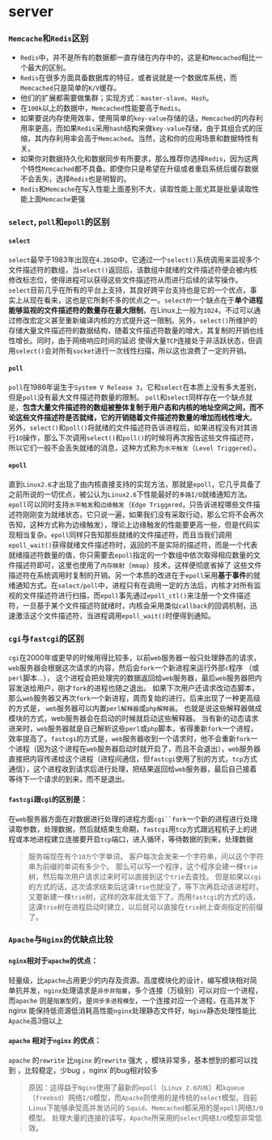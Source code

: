 # server

### `Memcache`和`Redis`区别
- `Redis`中，并不是所有的数据都一直存储在内存中的，这是和`Memcached`相比一个最大的区别。
- `Redis`在很多方面具备数据库的特征，或者说就是一个数据库系统，而`Memcached`只是简单的`K/V`缓存。
- 他们的扩展都需要做集群；实现方式：`master-slave`、`Hash`。
- 在`100k`以上的数据中，`Memcached`性能要高于`Redis`。
- 如果要说内存使用效率，使用简单的`key-value`存储的话，`Memcached`的内存利用率更高，而如果`Redis`采用`hash`结构来做`key-value`存储，由于其组合式的压缩，其内存利用率会高于`Memcached`。当然，这和你的应用场景和数据特性有关。
- 如果你对数据持久化和数据同步有所要求，那么推荐你选择`Redis`，因为这两个特性`Memcached`都不具备。即使你只是希望在升级或者重启系统后缓存数据不会丢失，选择`Redis`也是明智的。
- `Redis`和`Memcache`在写入性能上面差别不大，读取性能上面尤其是批量读取性能上面`Memcache`更强

### `select`, `poll`和`epoll`的区别
#### `select`
`select`最早于1983年出现在`4.2BSD`中，它通过一个`select()`系统调用来监视多个文件描述符的数组，当`select()`返回后，该数组中就绪的文件描述符便会被内核修改标志位，使得进程可以获得这些文件描述符从而进行后续的读写操作。`select`目前几乎在所有的平台上支持，其良好跨平台支持也是它的一个优点，事实上从现在看来，这也是它所剩不多的优点之一。`select的`一个缺点在于**单个进程能够监视的文件描述符的数量存在最大限制**，在Linux上一般为`1024`，不过可以通过修改宏定义甚至重新编译内核的方式提升这一限制。另外，`select()`所维护的存储大量文件描述符的数据结构，随着文件描述符数量的增大，其复制的开销也线性增长。同时，由于网络响应时间的延迟 使得大量`TCP`连接处于非活跃状态，但调用`select()`会对所有`socket`进行一次线性扫描，所以这也浪费了一定的开销。
#### `poll`
`poll`在1986年诞生于`System V Release 3`，它和`select`在本质上没有多大差别，但是`poll`没有最大文件描述符数量的限制。 `poll`和`select`同样存在一个缺点就是，**包含大量文件描述符的数组被整体复制于用户态和内核的地址空间之间，而不论这些文件描述符是否就绪，它的开销随着文件描述符数量的增加而线性增大**。 另外，`select()`和`poll()`将就绪的文件描述符告诉进程后，如果进程没有对其进行`IO`操作，那么下次调用`select()`和`poll()`的时候将再次报告这些文件描述符，所以它们一般不会丢失就绪的消息，这种方式称为`水平触发`（`Level Triggered`）。
#### `epoll`
直到`Linux2.6`才出现了由内核直接支持的实现方法，那就是`epoll`，它几乎具备了之前所说的一切优点，被公认为`Linux2.6`下性能最好的`多路I/O`就绪通知方法。`epoll`可以同时支持`水平触发`和`边缘触发`（`Edge Triggered`，只告诉进程哪些文件描述符刚刚变为就绪状态，它只说一遍，如果我们没有采取行动，那么它将不会再次告知，这种方式称为边缘触发），理论上边缘触发的性能要更高一些，但是代码实现相当复杂。`epoll`同样只告知那些就绪的文件描述符，而且当我们调用`epoll_wait()`获得就绪文件描述符时，返回的不是实际的描述符，而是一个代表就绪描述符数量的值，你只需要去`epoll`指定的一个数组中依次取得相应数量的文件描述符即可，这里也使用了`内存映射`（`mmap`）技术，这样便彻底省掉了 这些文件描述符在系统调用时复制的开销。另一个本质的改进在于`epoll`采用**基于事件**的就绪通知方式。在`select/poll`中，进程只有在调用一定的方法后，内核才对所有监视的文件描述符进行扫描，而`epoll`事先通过`epoll_ctl()`来注册一个文件描述符，一旦基于某个文件描述符就绪时，内核会采用类似`callback`的回调机制，迅速激活这个文件描述符，当进程调用`epoll_wait()`时便得到通知。

### `cgi`与`fastcgi`的区别
`cgi`在2000年或更早的时候用得比较多，以前`web`服务器一般只处理静态的请求，`web`服务器会根据这次请求的内容，然后会`fork`一个新进程来运行外部`c`程序 （或`perl`脚本...）， 这个进程会把处理完的数据返回给`web`服务器，最后`web`服务器把内容发送给用户，刚才`fork`的进程也随之退出。 如果下次用户还请求改动态脚本，那么`web`服务器又再次`fork`一个新进程，周而复始的进行。后来出现了一种更高级的方式是， `web`服务器可以内置`perl解释器`或`php解释器`。 也就是说这些解释器做成模块的方式，web服务器会在启动的时候就启动这些解释器。 当有新的动态请求进来时，`web`服务器就是自己解析这些`perl`或`php`脚本，省得重新`fork`一个进程，效率提高了。`fastcgi`的方式是，`web`服务器收到一个请求时，他不会重新`fork`一个进程（因为这个进程在`web`服务器启动时就开启了，而且不会退出），`web`服务器直接把内容传递给这个进程（进程间通信，但`fastcgi`使用了别的方式，`tcp`方式通信），这个进程收到请求后进行处理，把结果返回给`web`服务器，最后自己接着等待下一个请求的到来，而不是退出。 
#### `fastcgi`跟`cgi`的区别是：
在`web`服务器方面在对数据进行处理的进程方面`cgi``fork`一个新的进程进行处理读取参数，处理数据，然后就结束生命期，`fastcgi`用`tcp`方式跟远程机子上的进程或本地进程建立连接要开启`tcp`端口，进入循环，等待数据的到来，处理数据
> 服务端现在有个`10万`个字单词， 客户每次会发来一个字符串，问以这个字符串为前缀的单词有多少个。 那么可以写一个程序，这个程序会建一棵`trie`树，然后每次用户请求过来时可以直接到这个`trie`去查找。 但是如果以`cgi`的方式的话，这次请求结束后这课`trie`也就没了，等下次再启动该进程时，又要新建一棵`trie`树，这样的效率就太低下了。而用`fastcgi`的方式的话，这课`trie`树在进程启动时建立，以后就可以直接在`trie`树上查询指定的前缀了。

### `Apache`与`Nginx`的优缺点比较 
#### `nginx`相对于`apache`的优点： 
轻量级，比`apache`占用更少的内存及资源。高度模块化的设计，编写模块相对简单抗并发，`nginx`处理请求是`异步非阻塞`，多个连接（万级别）可以对应一个进程，而`apache` 则是`阻塞型`的，是`同步多进程模型`，一个连接对应一个进程，在高并发下nginx 能保持低资源低消耗高性能`nginx`处理静态文件好，`Nginx`静态处理性能比`Apache`高3倍以上 
#### `apache` 相对于`nginx` 的优点： 
`apache` 的`rewrite` 比`nginx` 的`rewrite` 强大 ，模块非常多，基本想到的都可以找到 ，比较稳定，少bug ，nginx`的bug相对较多 
> 原因：这得益于`Nginx`使用了最新的`epoll`（`Linux 2.6内核`）和`kqueue`（`freebsd`）网络`I/O`模型，而`Apache`则使用的是传统的`select`模型。目前`Linux`下能够承受高并发访问的 `Squid`、`Memcached`都采用的是`epoll`网络`I/O`模型。 处理大量的连接的读写，`Apache`所采用的`select`网络`I/O`模型非常低效。